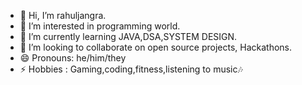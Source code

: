- 👋 Hi, I’m rahuljangra.
- 👀 I’m interested in programming world.
- 🌱 I’m currently learning JAVA,DSA,SYSTEM DESIGN.
- 💞️ I’m looking to collaborate on open source projects, Hackathons.
- 😄 Pronouns: he/him/they
- ⚡ Hobbies : Gaming,coding,fitness,listening to music🎶 

<!---

--->
